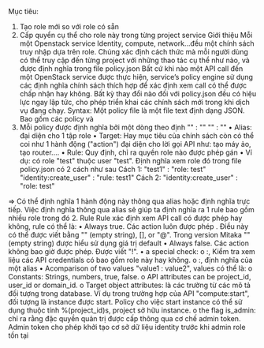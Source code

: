 Mục tiêu:
1.	Tạo role mới so với role có sẵn
2.	Cấp quyền cụ thể cho role này trong từng project service
Giới thiệu
Mỗi một Openstack service Identity, compute, network...đều  một chính sách truy nhập dựa trên role. Chúng xác định cách thức mà mỗi người dùng có thể truy cập đến từng project với những thao tác cụ thể như nào, và  được định nghĩa trong file policy.json
Bất cứ khi nào một API call đến một OpenStack service được thực hiện, service’s policy engine sử dụng các định nghĩa chính sách thích hợp để xác định xem call có thể được chấp nhận hay không. Bất kỳ thay đổi nào đối với policy.json đều có hiệu lực ngay lập tức, cho phép triển khai các chính sách mới trong khi dịch vụ đang chạy.
Syntax:
Một policy file là một file text định dạng JSON. Bao gồm các policy và 
1.	Mỗi policy được định nghĩa bởi một dòng  theo định 
	       "<alias>"  : "<define alias>"
         "<target>" : "<rule>"
•	Alias: đại diện cho 1 tập role
•	Target: Hay mục tiêu của chính sách còn có thể coi như 1 hành động ("action") đại diện cho lời gọi API như: tạo máy ảo, tạo router....
•	Rule: Quy định, chỉ ra quyền role nào được phép gán
•	Ví dụ: có role "test" thuộc user "test". Định nghĩa xem role đó trong file policy.json có 2 cách như sau
Cách 1:
    "test1" : "role: test"
    "identity:create_user" : "rule: test1"
Cách 2:
   "identity:create_user" : "role: test"    	

=> Có thể định nghĩa 1 hành động này thông qua alias hoặc định nghĩa trực tiếp. Việc định nghĩa thông qua alias sẽ giúp ta định nghĩa ra 1 rule bao gồm nhiều role trong đó
2. Rule
Rule  xác định xem API call có được phép hay không, rule có thể là:
•	Always true. Các action luôn được phép . Điều này có thể được viết bằng "" (empty string), [], or "@". Trong version Mitaka "" (empty string) được hiểu sử dụng giá trị default 
•	Always false. Các action không bao giờ được phép. Được viết  "!".
•	a special check:
o	<role>:<role name>, Kiểm tra xem liệu các API credentials có bao gồm role này hay không.
o	<rule>:<rule name>, định nghĩa của một alias
•	Acomparison of two values  "value1 : value2", values có thể là:
o	Constants: Strings, numbers, true, false.
o	API attributes can be project_id, user_id or domain_id.
o	Target object attributes: là các trường từ các mô tả đối tượng trong database. 
Ví dụ trong trường hợp của API "compute:start", đối tượng là instance được start. Policy cho việc start instance có thể sử dụng thuộc tính %(project_id)s, project sở hữu instance. 
o	the flag is_admin: chỉ ra rằng đặc quyền quản trị được cấp thông qua cơ chế admin token. Admin token cho phép khởi tạo cơ sở dữ liệu identity trước khi admin role tồn tại

